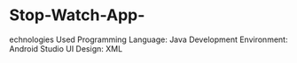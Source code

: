 # Stop-Watch-App-
echnologies Used Programming Language: Java Development Environment: Android Studio UI Design: XML
